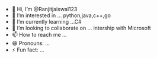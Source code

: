 - 👋 Hi, I’m @Ranjitjaiswal123
- 👀 I’m interested in ... python,java,c++,go
- 🌱 I’m currently learning ...C#
- 💞️ I’m looking to collaborate on ... intership with Microsoft 
- 📫 How to reach me ...
- 😄 Pronouns: ...
- ⚡ Fun fact: ...

<!---
Ranjitjaiswal1/Ranjitjaiswal1 is a ✨ special ✨ repository because its `README.md` (this file) appears on your GitHub profile.
You can click the Preview link to take a look at your changes.
--->
